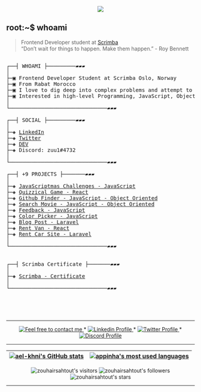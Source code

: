 </p>
<p align="center">  
<img src ="https://cdn.dribbble.com/users/2495095/screenshots/6022014/media/bde6ebc855e312547d5f791f427de779.gif">
</p>

## root:~$ whoami
>  Frontend Developer student at [Scrimba](https://scrimba.com/) \
>  “Don’t wait for things to happen. Make them happen.” - Roy Bennett 


<!-- <p align="center">
<a href="https://github.com/oakoudad/badge42"><img src="https://badge.mediaplus.ma/black/ael-khni" alt="ael-khni's 42 stats" /></a>
</p>
-->


<pre>

┌──┤ WHOAMI ├─────────▰▰▰
│
├─▣ Frontend Developer Student at Scrimba Oslo, Norway
├─▣ From Rabat Morocco
├─▣ I love to dig deep into complex problems and attempt to find the simplest yet the most effecient solution.
├─▣ Interested in high-level Programming, JavaScript, Object Oriented Programming, Linux.
│
└───────────────────────────────▰▰▰

┌──┤ SOCIAL ├─────────▰▰▰
│
├─◈ <a href="https://www.linkedin.com/in/zouhair-sahtout/">LinkedIn</a>
├─◈ <a href="https://twitter.com/zouhair_sahtout">Twitter</a>
├─◈ <a href="https://dev.to/zouhair_sahtout">DEV</a>
├─◈ Discord: zuu1#4732
│
└───────────────────────────────▰▰▰

┌──┤ +9 PROJECTS ├───────▰▰▰
│
├─◈ <a href="https://github.com/zuuhair11/Javascriptmas-2023">JavaScriptmas Challenges - JavaScript</a>
├─◈ <a href="https://github.com/zuuhair11/quizzical-app">Quizzical Game - React</a>
├─◈ <a href="https://github.com/zuuhair11/GitHub-Finder">Github Finder - JavaScript - Object Oriented</a>
├─◈ <a href="https://github.com/zuuhair11/watcher20-05">Search Movie - JavaScript - Object Oriented</a>
├─◈ <a href="https://github.com/zuuhair11/feedback-app">Feedback - JavaScript</a>
├─◈ <a href="https://github.com/zuuhair11/color-picker">Color Picker - JavaScript</a>
├─◈ <a href="https://github.com/zuuhair11/ourmainapp">Blog Post - Laravel</a>
├─◈ <a href="https://github.com/zuuhair11/vanlife-app">Rent Van - React</a>
├─◈ <a href="https://github.com/zuuhair11/CarRentalPro">Rent Car Site - Laravel</a>
│
└───────────────────────────────▰▰▰


┌──┤ Scrimba Certificate ├───────▰▰▰
│
├─◈ <a href="https://scrimba.com/certificate/umaxwbAN/gfrontend">Scrimba - Certificate</a>
│
└───────────────────────────────▰▰▰


  <!--
┌──┤ COMMUNITY ├─────────▰▰▰
│
├─◈ If you need any help please join our community.
├─◈ <a href="https://discord.gg/vTvkDgsS6J">Discord Server</a>
│
└───────────────────────────────▰▰▰
<-->

</pre>

--------------

<p align="center">
	<a href="mailto:zouhairsahtout66@gmail.com">
		<img alt="Feel free to contact me" src="https://img.shields.io/badge/-Ask_me_anything-blue?style=flat&logo=Gmail&logoColor=white&link=mailto:zouhairsahtout66@gmail.com&color=3d85c6" />
	</a>
	<span> * </span>
    <a href="https://www.linkedin.com/in/zouhair-sahtout/">
        <img alt="Linkedin Profile" src="https://img.shields.io/badge/-Linkedin-0072b1?style=flat&logo=Linkedin&logoColor=white&link=https://www.linkedin.com/in/zouhair-sahtout/" />
    </a>
    <span> * </span>
    <a href="https://twitter.com/zouhair_sahtout">
        <img alt="Twitter Profile" src="https://img.shields.io/badge/-Twitter-0072b1?style=flat&logo=Twitter&logoColor=white&link=https://twitter.com/zouhair_sahtout/&color=1DA1F2" />
    </a>
    <span> * </span>
    <a href="https://discord.com/users/795716168223817750">
        <img alt="Discord Profile" src="https://img.shields.io/badge/-Discord-0072b1?style=flat&logo=Discord&logoColor=white&link=https://discord.com/users/795716168223817750/&color=7289da" />
    </a>

</p>

---------------
| [![ael-khni's GitHub stats](https://github-readme-stats.vercel.app/api?username=zuuhair11&count_private=true&show_icons=true&hide=issues&hide_border=true&theme=jolly)](https://github.com/zuuhair11?tab=repositories) | [![appinha's most used languages](https://github-readme-stats.vercel.app/api/top-langs/?username=zuuhair11&layout=compact&hide_border=true&theme=jolly)](https://github.com/zuuhair11?tab=repositories) |
|:-:|:-:|

<p align="center">
	<img alt="zouhairsahtout's visitors" src="https://komarev.com/ghpvc/?username=zuuhair11&color=8c36db&style=flat&label=visitors" />
	<img alt="zouhairsahtout's followers" src="https://img.shields.io/github/followers/zuuhair11?color=blueviolet" />
	<img alt="zouhairsahtout's stars" src="https://img.shields.io/github/stars/zuuhair11?color=blueviolet" />
</p>

---------------

